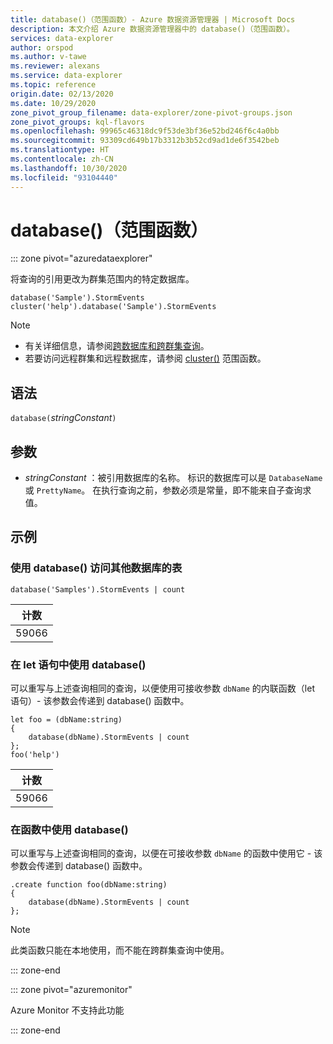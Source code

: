 ```yaml
---
title: database()（范围函数）- Azure 数据资源管理器 | Microsoft Docs
description: 本文介绍 Azure 数据资源管理器中的 database()（范围函数）。
services: data-explorer
author: orspod
ms.author: v-tawe
ms.reviewer: alexans
ms.service: data-explorer
ms.topic: reference
origin.date: 02/13/2020
ms.date: 10/29/2020
zone_pivot_group_filename: data-explorer/zone-pivot-groups.json
zone_pivot_groups: kql-flavors
ms.openlocfilehash: 99965c46318dc9f53de3bf36e52bd246f6c4a0bb
ms.sourcegitcommit: 93309cd649b17b3312b3b52cd9ad1de6f3542beb
ms.translationtype: HT
ms.contentlocale: zh-CN
ms.lasthandoff: 10/30/2020
ms.locfileid: "93104440"
---
```

# <a name="database-scope-function"></a>database()（范围函数）

::: zone pivot="azuredataexplorer"

将查询的引用更改为群集范围内的特定数据库。 

```kusto
database('Sample').StormEvents
cluster('help').database('Sample').StormEvents
```

> [!NOTE]
> * 有关详细信息，请参阅[跨数据库和跨群集查询](cross-cluster-or-database-queries.md)。
> * 若要访问远程群集和远程数据库，请参阅 [cluster()](clusterfunction.md) 范围函数。

## <a name="syntax"></a>语法

`database(`*stringConstant*`)`

## <a name="arguments"></a>参数

* *stringConstant* ：被引用数据库的名称。 标识的数据库可以是 `DatabaseName` 或 `PrettyName`。 在执行查询之前，参数必须是常量，即不能来自子查询求值。

## <a name="examples"></a>示例

### <a name="use-database-to-access-table-of-other-database"></a>使用 database() 访问其他数据库的表

```kusto
database('Samples').StormEvents | count
```

|计数|
|---|
|59066|

### <a name="use-database-inside-let-statements"></a>在 let 语句中使用 database() 

可以重写与上述查询相同的查询，以便使用可接收参数 `dbName` 的内联函数（let 语句）- 该参数会传递到 database() 函数中。

```kusto
let foo = (dbName:string)
{
    database(dbName).StormEvents | count
};
foo('help')
```

|计数|
|---|
|59066|

### <a name="use-database-inside-functions"></a>在函数中使用 database() 

可以重写与上述查询相同的查询，以便在可接收参数 `dbName` 的函数中使用它 - 该参数会传递到 database() 函数中。

```kusto
.create function foo(dbName:string)
{
    database(dbName).StormEvents | count
};
```

> [!NOTE]
> 此类函数只能在本地使用，而不能在跨群集查询中使用。

::: zone-end

::: zone pivot="azuremonitor"

Azure Monitor 不支持此功能

::: zone-end
